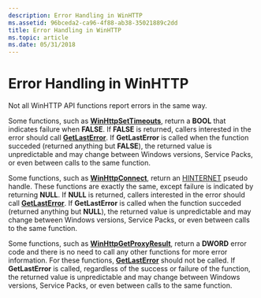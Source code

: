 ```yaml
---
description: Error Handling in WinHTTP
ms.assetid: 96bceda2-ca96-4f88-ab38-35021889c2dd
title: Error Handling in WinHTTP
ms.topic: article
ms.date: 05/31/2018
---
```


# Error Handling in WinHTTP

Not all WinHTTP API functions report errors in the same way.

Some functions, such as [**WinHttpSetTimeouts**](/windows/desktop/api/Winhttp/nf-winhttp-winhttpsettimeouts), return a **BOOL** that indicates failure when **FALSE**. If **FALSE** is returned, callers interested in the error should call [**GetLastError**](/windows/desktop/api/errhandlingapi/nf-errhandlingapi-getlasterror). If **GetLastError** is called when the function succeded (returned anything but **FALSE**), the returned value is unpredictable and may change between Windows versions, Service Packs, or even between calls to the same function.

Some functions, such as [**WinHttpConnect**](/windows/desktop/api/Winhttp/nf-winhttp-winhttpconnect), return an [HINTERNET](hinternet-handles-in-winhttp.md) pseudo handle. These functions are exactly the same, except failure is indicated by returning **NULL**. If **NULL** is returned, callers interested in the error should call [**GetLastError**](/windows/desktop/api/errhandlingapi/nf-errhandlingapi-getlasterror). If **GetLastError** is called when the function succeded (returned anything but **NULL**), the returned value is unpredictable and may change between Windows versions, Service Packs, or even between calls to the same function.

Some functions, such as [**WinHttpGetProxyResult**](/windows/desktop/api/Winhttp/nf-winhttp-winhttpgetproxyresult), return a **DWORD** error code and there is no need to call any other functions for more error information. For these functions, [**GetLastError**](/windows/desktop/api/errhandlingapi/nf-errhandlingapi-getlasterror) should not be called. If **GetLastError** is called, regardless of the success or failure of the function, the returned value is unpredictable and may change between Windows versions, Service Packs, or even between calls to the same function.

 

 
